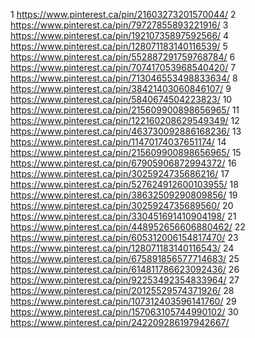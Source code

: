1 https://www.pinterest.ca/pin/21603273201570044/
2 https://www.pinterest.ca/pin/79727855893221916/
3 https://www.pinterest.ca/pin/19210735897592566/
4 https://www.pinterest.ca/pin/128071183140116539/
5 https://www.pinterest.ca/pin/552887291759768784/
6 https://www.pinterest.ca/pin/707417053968540420/
7 https://www.pinterest.ca/pin/713046553498833634/
8 https://www.pinterest.ca/pin/38421403060846107/
9 https://www.pinterest.ca/pin/5840674504223823/
10 https://www.pinterest.ca/pin/215609900898656965/
11 https://www.pinterest.ca/pin/122160208629549349/
12 https://www.pinterest.ca/pin/463730092886168236/
13 https://www.pinterest.ca/pin/11470174037651174/
14 https://www.pinterest.ca/pin/215609900898656965/
15 https://www.pinterest.ca/pin/67905906872994372/
16 https://www.pinterest.ca/pin/3025924735686216/
17 https://www.pinterest.ca/pin/527624912600103955/
18 https://www.pinterest.ca/pin/38632509290809856/
19 https://www.pinterest.ca/pin/3025924735689560/
20 https://www.pinterest.ca/pin/330451691410904198/
21 https://www.pinterest.ca/pin/448952656606880462/
22 https://www.pinterest.ca/pin/605312006154817470/
23 https://www.pinterest.ca/pin/128071183140116543/
24 https://www.pinterest.ca/pin/675891856577714683/
25 https://www.pinterest.ca/pin/614811786623092436/
26 https://www.pinterest.ca/pin/92253492354833964/
27 https://www.pinterest.ca/pin/20125529574371926/
28 https://www.pinterest.ca/pin/107312403596141760/
29 https://www.pinterest.ca/pin/157063105744990102/
30 https://www.pinterest.ca/pin/242209286197942667/
